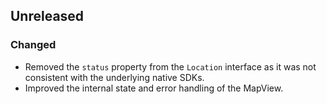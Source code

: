 ## Unreleased

### Changed

-   Removed the `status` property from the `Location` interface as it was not consistent with the underlying native SDKs.
-   Improved the internal state and error handling of the MapView.
